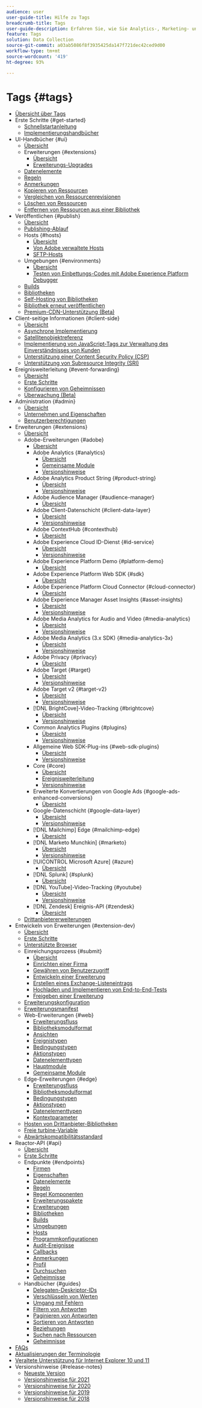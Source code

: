 ```yaml
---
audience: user
user-guide-title: Hilfe zu Tags
breadcrumb-title: Tags
user-guide-description: Erfahren Sie, wie Sie Analytics-, Marketing- und Anzeigen-Tags bereitstellen und verwalten können, um Kundenerlebnisse zu optimieren.
feature: Tags
solution: Data Collection
source-git-commit: a03ab5086f8f3935425da147f721dec42ced9d00
workflow-type: tm+mt
source-wordcount: '419'
ht-degree: 93%

---
```



# Tags {#tags}

* [Übersicht über Tags](./home.md)
* Erste Schritte {#get-started}
   * [Schnellstartanleitung](./quick-start/quick-start.md)
   * [Implementierungshandbücher](./quick-start/implementation-guides.md)
* UI-Handbücher {#ui}
   * [Übersicht](./ui/managing-resources/overview.md)
   * Erweiterungen {#extensions}
      * [Übersicht](./ui/managing-resources/extensions/overview.md)
      * [Erweiterungs-Upgrades](./ui/managing-resources/extensions/extension-upgrade.md)
   * [Datenelemente](./ui/managing-resources/data-elements.md)
   * [Regeln](./ui/managing-resources/rules.md)
   * [Anmerkungen](./ui/managing-resources/notes.md)
   * [Kopieren von Ressourcen](./ui/managing-resources/copying-resources.md)
   * [Vergleichen von Ressourcenrevisionen](./ui/managing-resources/compare-resource-revisions.md)
   * [Löschen von Ressourcen](./ui/managing-resources/delete-resources.md)
   * [Entfernen von Ressourcen aus einer Bibliothek](./ui/managing-resources/remove-resources-from-library.md)
* Veröffentlichen {#publish}
   * [Übersicht](./ui/publishing/overview.md)
   * [Publishing-Ablauf](./ui/publishing/publishing-flow.md)
   * Hosts {#hosts}
      * [Übersicht](./ui/publishing/hosts/hosts-overview.md)
      * [Von Adobe verwaltete Hosts](./ui/publishing/hosts/managed-by-adobe-host.md)
      * [SFTP-Hosts](./ui/publishing/hosts/sftp-host.md)
   * Umgebungen {#environments}
      * [Übersicht](./ui/publishing/environments.md)
      * [Testen von Einbettungs-Codes mit Adobe Experience Platform Debugger](./ui/publishing/embed-code-testing.md)
   * [Builds](./ui/publishing/builds.md)
   * [Bibliotheken](./ui/publishing/libraries.md)
   * [Self-Hosting von Bibliotheken](./ui/publishing/hosts/self-hosting-libraries.md)
   * [Bibliothek erneut veröffentlichen](./ui/publishing/republish.md)
   * [Premium-CDN-Unterstützung (Beta)](./ui/publishing/premium-cdn.md)
* Client-seitige Informationen {#client-side}
   * [Übersicht](./ui/client-side/overview.md)
   * [Asynchrone Implementierung](./ui/client-side/asynchronous-deployment.md)
   * [Satellitenobjektreferenz](./ui/client-side/satellite-object.md)
   * [Implementierung von JavaScript-Tags zur Verwaltung des Einverständnisses von Kunden](./ui/client-side/consent.md)
   * [Unterstützung einer Content Security Policy (CSP)](./ui/client-side/content-security-policy.md)
   * [Unterstützung von Subresource Integrity (SRI)](./ui/client-side/sri.md)
* Ereignisweiterleitung {#event-forwarding}
   * [Übersicht](./ui/event-forwarding/overview.md)
   * [Erste Schritte](./ui/event-forwarding/getting-started.md)
   * [Konfigurieren von Geheimnissen](./ui/event-forwarding/secrets.md)
   * [Überwachung (Beta)](./ui/event-forwarding/monitoring.md)
* Administration {#admin}
   * [Übersicht](./ui/administration/overview.md)
   * [Unternehmen und Eigenschaften](./ui/administration/companies-and-properties.md)
   * [Benutzerberechtigungen](./ui/administration/user-permissions.md)
* Erweiterungen {#extensions}
   * [Übersicht](./extensions/overview.md)
   * Adobe-Erweiterungen {#adobe}
      * [Übersicht](./extensions/web/overview.md)
      * Adobe Analytics {#analytics}
         * [Übersicht](./extensions/web/analytics/overview.md)
         * [Gemeinsame Module](./extensions/web/analytics/shared-modules.md)
         * [Versionshinweise](./extensions/web/analytics/release-notes.md)
      * Adobe Analytics Product String {#product-string}
         * [Übersicht](./extensions/web/product-string/overview.md)
         * [Versionshinweise](./extensions/web/product-string/release-notes.md)
      * Adobe Audience Manager {#audience-manager}
         * [Übersicht](./extensions/web/audience-manager/overview.md)
      * Adobe Client-Datenschicht {#client-data-layer}
         * [Übersicht](./extensions/web/client-data-layer/overview.md)
         * [Versionshinweise](./extensions/web/client-data-layer/release-notes.md)
      * Adobe ContextHub {#contexthub}
         * [Übersicht](./extensions/web/contexthub/overview.md)
      * Adobe Experience Cloud ID-Dienst {#id-service}
         * [Übersicht](./extensions/web/id-service/overview.md)
         * [Versionshinweise](./extensions/web/id-service/release-notes.md)
      * Adobe Experience Platform Demo {#platform-demo}
         * [Übersicht](./extensions/web/platform-demo/overview.md)
      * Adobe Experience Platform Web SDK {#sdk}
         * [Übersicht](./extensions/web/sdk/overview.md)
      * Adobe Experience Platform Cloud Connector {#cloud-connector}
         * [Übersicht](./extensions/web/cloud-connector/overview.md)
      * Adobe Experience Manager Asset Insights {#asset-insights}
         * [Übersicht](./extensions/web/asset-insights/overview.md)
         * [Versionshinweise](./extensions/web/asset-insights/release-notes.md)
      * Adobe Media Analytics for Audio and Video {#media-analytics}
         * [Übersicht](./extensions/web/media-analytics/overview.md)
         * [Versionshinweise](./extensions/web/media-analytics/release-notes.md)
      * Adobe Media Analytics (3.x SDK) {#media-analytics-3x}
         * [Übersicht](./extensions/web/media-analytics-3x/overview.md)
         * [Versionshinweise](./extensions/web/media-analytics-3x/release-notes.md)
      * Adobe Privacy {#privacy}
         * [Übersicht](./extensions/web/privacy/overview.md)
      * Adobe Target {#target}
         * [Übersicht](./extensions/web/target/overview.md)
         * [Versionshinweise](./extensions/web/target/release-notes.md)
      * Adobe Target v2 {#target-v2}
         * [Übersicht](./extensions/web/target-v2/overview.md)
         * [Versionshinweise](./extensions/web/target-v2/release-notes.md)
      * [!DNL BrightCove]-Video-Tracking {#brightcove}
         * [Übersicht](./extensions/web/brightcove/overview.md)
         * [Versionshinweise](./extensions/web/brightcove/release-notes.md)
      * Common Analytics Plugins {#plugins}
         * [Übersicht](./extensions/web/plugins/overview.md)
         * [Versionshinweise](./extensions/web/plugins/release-notes.md)
      * Allgemeine Web SDK-Plug-ins {#web-sdk-plugins}
         * [Übersicht](./extensions/web/web-sdk-plugins/overview.md)
         * [Versionshinweise](./extensions/web/web-sdk-plugins/release-notes.md)
      * Core {#core}
         * [Übersicht](./extensions/web/core/overview.md)
         * [Ereignisweiterleitung](./extensions/web/core/event-forwarding.md)
         * [Versionshinweise](./extensions/web/core/release-notes.md)
      * Erweiterte Konvertierungen von Google Ads {#google-ads-enhanced-conversions}
         * [Übersicht](./extensions/web/google-ads-enhanced-conversions/overview.md)
      * Google-Datenschicht {#google-data-layer}
         * [Übersicht](./extensions/web/google-data-layer/overview.md)
         * [Versionshinweise](./extensions/web/google-data-layer/release-notes.md)
      * [!DNL Mailchimp] Edge {#mailchimp-edge}
         * [Übersicht](./extensions/web/mailchimp/overview.md)
      * [!DNL Marketo Munchkin] {#marketo}
         * [Übersicht](./extensions/web/marketo/overview.md)
         * [Versionshinweise](./extensions/web/marketo/release-notes.md)
      * [!UICONTROL Microsoft Azure] {#azure}
         * [Übersicht](./extensions/web/azure/overview.md)
      * [!DNL Splunk] {#splunk}
         * [Übersicht](./extensions/web/splunk/overview.md)
      * [!DNL YouTube]-Video-Tracking {#youtube}
         * [Übersicht](./extensions/web/youtube/overview.md)
         * [Versionshinweise](./extensions/web/youtube/release-notes.md)
      * [!DNL Zendesk] Ereignis-API {#zendesk}
         * [Übersicht](./extensions/web/zendesk/overview.md)
   * [Drittanbietererweiterungen](./extensions/3rd-party-extensions.md)
* Entwickeln von Erweiterungen {#extension-dev}
   * [Übersicht](./extension-dev/overview.md)
   * [Erste Schritte](./extension-dev/getting-started.md)
   * [Unterstützte Browser](./extension-dev/browsers.md)
   * Einreichungsprozess {#submit}
      * [Übersicht](./extension-dev/submit/overview.md)
      * [Einrichten einer Firma](./extension-dev/submit/setup.md)
      * [Gewähren von Benutzerzugriff](./extension-dev/submit/access.md)
      * [Entwickeln einer Erweiterung](./extension-dev/submit/develop.md)
      * [Erstellen eines Exchange-Listeneintrags](./extension-dev/submit/create-listing.md)
      * [Hochladen und Implementieren von End-to-End-Tests](./extension-dev/submit/upload-and-test.md)
      * [Freigeben einer Erweiterung](./extension-dev/submit/release.md)
   * [Erweiterungskonfiguration](./extension-dev/configuration.md)
   * [Erweiterungsmanifest](./extension-dev/manifest.md)
   * Web-Erweiterungen {#web}
      * [Erweiterungsfluss](./extension-dev/web/flow.md)
      * [Bibliotheksmodulformat](./extension-dev/web/format.md)
      * [Ansichten](./extension-dev/web/views.md)
      * [Ereignistypen](./extension-dev/web/event-types.md)
      * [Bedingungstypen](./extension-dev/web/condition-types.md)
      * [Aktionstypen](./extension-dev/web/action-types.md)
      * [Datenelementtypen](./extension-dev/web/data-element-types.md)
      * [Hauptmodule](./extension-dev/web/core.md)
      * [Gemeinsame Module](./extension-dev/web/shared.md)
   * Edge-Erweiterungen {#edge}
      * [Erweiterungsfluss](./extension-dev/edge/flow.md)
      * [Bibliotheksmodulformat](./extension-dev/edge/format.md)
      * [Bedingungstypen](./extension-dev/edge/condition-types.md)
      * [Aktionstypen](./extension-dev/edge/action-types.md)
      * [Datenelementtypen](./extension-dev/edge/data-element-types.md)
      * [Kontextparameter](./extension-dev/edge/context.md)
   * [Hosten von Drittanbieter-Bibliotheken](./extension-dev/third-party-libraries.md)
   * [Freie turbine-Variable](./extension-dev/turbine.md)
   * [Abwärtskompatibilitätsstandard](./extension-dev/backwards-compatibility.md)
* Reactor-API {#api}
   * [Übersicht](./api/overview.md)
   * [Erste Schritte](./api/getting-started.md)
   * Endpunkte {#endpoints}
      * [Firmen](./api/endpoints/companies.md)
      * [Eigenschaften](./api/endpoints/properties.md)
      * [Datenelemente](./api/endpoints/data-elements.md)
      * [Regeln](./api/endpoints/rules.md)
      * [Regel Komponenten](./api/endpoints/rule-components.md)
      * [Erweiterungspakete](./api/endpoints/extension-packages.md)
      * [Erweiterungen](./api/endpoints/extensions.md)
      * [Bibliotheken](./api/endpoints/libraries.md)
      * [Builds](./api/endpoints/builds.md)
      * [Umgebungen](./api/endpoints/environments.md)
      * [Hosts](./api/endpoints/hosts.md)
      * [Programmkonfigurationen](./api/endpoints/app-configurations.md)
      * [Audit-Ereignisse](./api/endpoints/audit-events.md)
      * [Callbacks](./api/endpoints/callbacks.md)
      * [Anmerkungen](./api/endpoints/notes.md)
      * [Profil](./api/endpoints/profile.md)
      * [Durchsuchen](./api/endpoints/search.md)
      * [Geheimnisse](./api/endpoints/secrets.md)
   * Handbücher {#guides}
      * [Delegaten-Deskriptor-IDs](./api/guides/delegate-descriptor-ids.md)
      * [Verschlüsseln von Werten](./api/guides/encrypting-values.md)
      * [Umgang mit Fehlern](./api/guides/error-handling.md)
      * [Filtern von Antworten](./api/guides/filtering.md)
      * [Paginieren von Antworten](./api/guides/pagination.md)
      * [Sortieren von Antworten](./api/guides/sorting.md)
      * [Beziehungen](./api/guides/relationships.md)
      * [Suchen nach Ressourcen](./api/guides/search.md)
      * [Geheimnisse](./api/guides/secrets.md)
* [FAQs](./faq.md)
* [Aktualisierungen der Terminologie](./term-updates.md)
* [Veraltete Unterstützung für Internet Explorer 10 und 11](./ie-deprecation.md)
* Versionshinweise {#release-notes}
   * [Neueste Version](./release-notes/current.md)
   * [Versionshinweise für 2021](./release-notes/2021.md)
   * [Versionshinweise für 2020](./release-notes/2020.md)
   * [Versionshinweise für 2019](./release-notes/2019.md)
   * [Versionshinweise für 2018](./release-notes/2018.md)